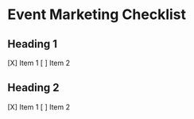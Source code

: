 # Event Marketing Checklist

## Heading 1 
[X] Item 1
[ ] Item 2


## Heading 2
[X] Item 1
[ ] Item 2

